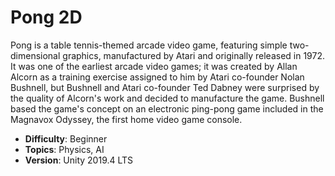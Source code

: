 # Pong 2D
Pong is a table tennis-themed arcade video game, featuring simple two-dimensional graphics, manufactured by Atari and originally released in 1972. It was one of the earliest arcade video games; it was created by Allan Alcorn as a training exercise assigned to him by Atari co-founder Nolan Bushnell, but Bushnell and Atari co-founder Ted Dabney were surprised by the quality of Alcorn's work and decided to manufacture the game. Bushnell based the game's concept on an electronic ping-pong game included in the Magnavox Odyssey, the first home video game console.

- **Difficulty**: Beginner
- **Topics**: Physics, AI
- **Version**: Unity 2019.4 LTS